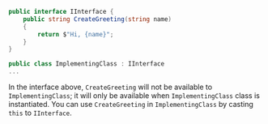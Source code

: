 ```c#
public interface IInterface {
    public string CreateGreeting(string name) 
    {
        return $"Hi, {name}";
    }
}

public class ImplementingClass : IInterface
...
```

In the interface above, `CreateGreeting` will not be available to `ImplementingClass`; it will only be available when `ImplementingClass` class is instantiated. You can use `CreateGreeting` in `ImplementingClass` by casting `this` to `IInterface`.